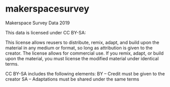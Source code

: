 # makerspacesurvey
Makerspace Survey Data 2019

This data is licensed under CC BY-SA: 

This license allows reusers to distribute, remix, adapt, and build upon the material in any medium or format, so long as attribution is given to the creator. The license allows for commercial use. If you remix, adapt, or build upon the material, you must license the modified material under identical terms.

CC BY-SA includes the following elements:
BY – Credit must be given to the creator
SA – Adaptations must be shared under the same terms
